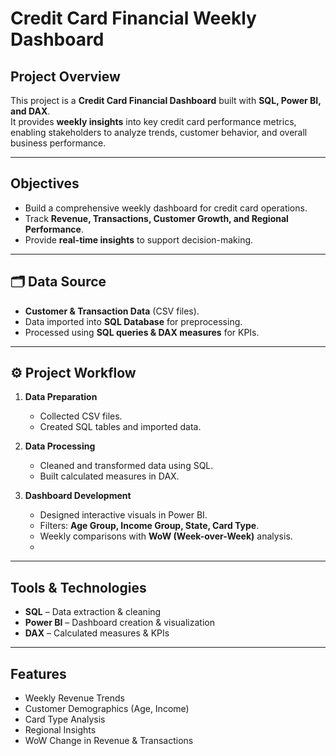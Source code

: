 #  Credit Card Financial Weekly Dashboard  

##  Project Overview  
This project is a **Credit Card Financial Dashboard** built with **SQL, Power BI, and DAX**.  
It provides **weekly insights** into key credit card performance metrics, enabling stakeholders to analyze trends, customer behavior, and overall business performance.  

---

##  Objectives  
- Build a comprehensive weekly dashboard for credit card operations.  
- Track **Revenue, Transactions, Customer Growth, and Regional Performance**.  
- Provide **real-time insights** to support decision-making.  

---

## 🗂 Data Source  
- **Customer & Transaction Data** (CSV files).  
- Data imported into **SQL Database** for preprocessing.  
- Processed using **SQL queries & DAX measures** for KPIs.  

---

## ⚙️ Project Workflow  
1. **Data Preparation**  
   - Collected CSV files.  
   - Created SQL tables and imported data.  

2. **Data Processing**  
   - Cleaned and transformed data using SQL.  
   - Built calculated measures in DAX.  

3. **Dashboard Development**  
   - Designed interactive visuals in Power BI.  
   - Filters: **Age Group, Income Group, State, Card Type**.  
   - Weekly comparisons with **WoW (Week-over-Week)** analysis.
   - 
---

## Tools & Technologies  
- **SQL** – Data extraction & cleaning  
- **Power BI** – Dashboard creation & visualization  
- **DAX** – Calculated measures & KPIs  

---

## Features  
- Weekly Revenue Trends  
- Customer Demographics (Age, Income)  
- Card Type Analysis  
- Regional Insights  
- WoW Change in Revenue & Transactions  


